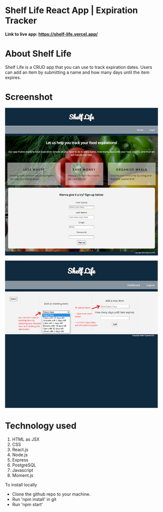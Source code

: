 # Shelf Life React App | Expiration Tracker

**Link to live app: https://shelf-life.vercel.app/**

# About Shelf Life

Shelf Life is a CRUD app that you can use to track expiration dates. Users can add an item by submitting a name and how many days until the item expires.

# Screenshot

![alt text](https://github.com/adamfigueroa/Shelf-Life-Client/blob/main/src/images/sl-screenshot.png)

![alt text](https://github.com/adamfigueroa/Shelf-Life-Client/blob/main/src/images/sl-screenshot2.png)

# Technology used
1. HTML as JSX
2. CSS
3. React.js
4. Node.js
5. Express
6. PostgreSQL
7. Javascript
8. Moment.js

To install locally
- Clone the github repo to your machine.
- Run 'npm install' in git
- Run 'npm start'




